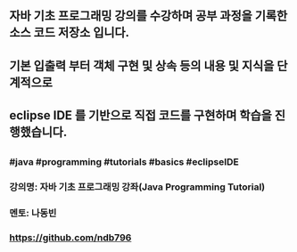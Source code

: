 ##
## 자바 기초 프로그래밍 강의를 수강하며 공부 과정을 기록한 소스 코드 저장소 입니다.
## 기본 입출력 부터 객체 구현 및 상속 등의 내용 및 지식을 단계적으로
## eclipse IDE 를 기반으로 직접 코드를 구현하며 학습을 진행했습니다.
##
### #java #programming #tutorials #basics #eclipseIDE
### 강의명: 자바 기초 프로그래밍 강좌(Java Programming Tutorial)
### 멘토: 나동빈
### https://github.com/ndb796
##
